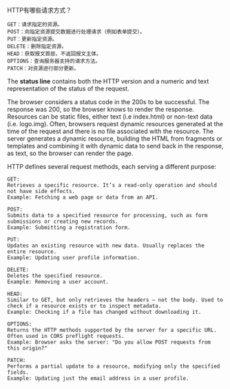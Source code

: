 HTTP有哪些请求方式？

    GET：请求指定的资源。
    POST：向指定资源提交数据进行处理请求（例如表单提交）。
    PUT：更新指定资源。
    DELETE：删除指定资源。
    HEAD：获取报文首部，不返回报文主体。
    OPTIONS：查询服务器支持的请求方法。
    PATCH：对资源进行部分更新。




The **status line** contains both the HTTP version and a numeric and text representation of the status of the request. 

The browser considers a status code in the 200s to be successful. The response was 200, so the browser knows to render the response.
Resources can be static files, either text (i.e index.html) or non-text data (i.e. logo.img). 
Often, browsers request dynamic resources generated at the time of the request and there is no file associated with the resource. 
The server generates a dynamic resource, building the HTML from fragments or templates and combining it with dynamic data to send back in the response, as text, so the browser can render the page.


HTTP defines several request methods, each serving a different purpose:

    GET:
    Retrieves a specific resource. It’s a read-only operation and should not have side effects.
    Example: Fetching a web page or data from an API.

    POST:
    Submits data to a specified resource for processing, such as form submissions or creating new records.
    Example: Submitting a registration form.

    PUT:
    Updates an existing resource with new data. Usually replaces the entire resource.
    Example: Updating user profile information.

    DELETE:
    Deletes the specified resource.
    Example: Removing a user account.

    HEAD:
    Similar to GET, but only retrieves the headers — not the body. Used to check if a resource exists or to inspect metadata.
    Example: Checking if a file has changed without downloading it.

    OPTIONS:
    Returns the HTTP methods supported by the server for a specific URL. Often used in CORS preflight requests.
    Example: Browser asks the server: "Do you allow POST requests from this origin?"

    PATCH:
    Performs a partial update to a resource, modifying only the specified fields.
    Example: Updating just the email address in a user profile.


